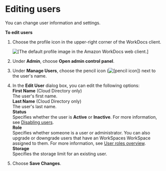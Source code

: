 # Editing users<a name="edit_user"></a>

You can change user information and settings\.

**To edit users**

1. Choose the profile icon in the upper\-right corner of the WorkDocs client\.

    ![\[The default profile image in the Amazon WorkDocs web client.\]](http://docs.aws.amazon.com/workdocs/latest/adminguide/images/wd-profile-default.png) 

1. Under **Admin**, choose **Open admin control panel**\.

1. Under **Manage Users**, choose the pencil icon \(![\[pencil icon\]](http://docs.aws.amazon.com/workdocs/latest/adminguide/images/pencil_icon.png)\) next to the user's name\.

1. In the **Edit User** dialog box, you can edit the following options:  
**First Name** \(Cloud Directory only\)  
The user's first name\.  
**Last Name** \(Cloud Directory only\)  
The user's last name\.  
**Status**  
Specifies whether the user is **Active** or **Inactive**\. For more information, see [Disabling users](inactive-user.md)\.  
**Role**  
Specifies whether someone is a user or administrator\. You can also upgrade or downgrade users that have an WorkSpaces WorkSpace assigned to them\. For more information, see [User roles overview](users_ovw.md)\.  
**Storage**  
Specifies the storage limit for an existing user\.

1. Choose **Save Changes**\.